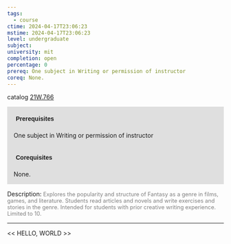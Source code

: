 ```yaml
---
tags:
  - course
ctime: 2024-04-17T23:06:23
mstime: 2024-04-17T23:06:23
level: undergraduate
subject: 
university: mit
completion: open
percentage: 0
prereq: One subject in Writing or permission of instructor
coreq: None.
---
```


catalog [21W.766](http://student.mit.edu/catalog/m21Wb.html#21W.766)

<span style="display: block; padding: 15px; background-color: rgb(100, 100, 100, 0.2);"><font id="m_prereq2687_0" style="display: block; font-family: Arial, sans-serif; font-weight: bold; padding: 5px">Prerequisites</font><br><span id="prereq2687_0">One subject in Writing or permission of instructor</span></span>
<span style="display: block; padding: 15px; background-color: rgb(100, 100, 100, 0.2);"><font id="m_coreq2687_0" style="display: block; font-family: Arial, sans-serif; font-weight: bold; padding: 5px">Corequisites</font><br><span id="coreq2687_0">None.</span></span>

<font style="">Description:</font>
<font style="color: grey; font-size: 0.8rem;">Explores the popularity and structure of Fantasy as a genre in films, games, and literature. Students read articles and novels and write exercises and stories in the genre. Intended for students with prior creative writing experience. Limited to 10.</font>



---

<< HELLO, WORLD >>
